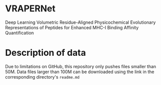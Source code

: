 # VRAPERNet
Deep Learning Volumetric Residue-Aligned Physicochemical Evolutionary Representations of Peptides for Enhanced MHC-I Binding Affinity Quantification


# Description of data
Due to limitations on GitHub, this repository only pushes files smaller than 50M.
Data files larger than 100M can be downloaded using the link in the corresponding directory's  `readme.md`